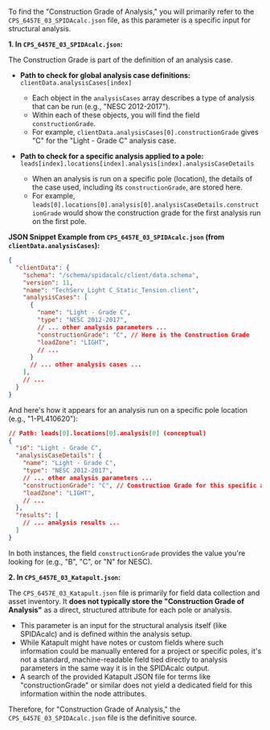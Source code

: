 To find the "Construction Grade of Analysis," you will primarily refer to the `CPS_6457E_03_SPIDAcalc.json` file, as this parameter is a specific input for structural analysis.

**1. In `CPS_6457E_03_SPIDAcalc.json`:**

The Construction Grade is part of the definition of an analysis case.

* **Path to check for global analysis case definitions:** `clientData.analysisCases[index]`
    * Each object in the `analysisCases` array describes a type of analysis that can be run (e.g., "NESC 2012-2017").
    * Within each of these objects, you will find the field `constructionGrade`.
    * For example, `clientData.analysisCases[0].constructionGrade` gives "C" for the "Light - Grade C" analysis case.

* **Path to check for a specific analysis applied to a pole:** `leads[index].locations[index].analysis[index].analysisCaseDetails`
    * When an analysis is run on a specific pole (location), the details of the case used, including its `constructionGrade`, are stored here.
    * For example, `leads[0].locations[0].analysis[0].analysisCaseDetails.constructionGrade` would show the construction grade for the first analysis run on the first pole.

**JSON Snippet Example from `CPS_6457E_03_SPIDAcalc.json` (from `clientData.analysisCases`):**

```json
{
  "clientData": {
    "schema": "/schema/spidacalc/client/data.schema",
    "version": 11,
    "name": "TechServ_Light C_Static_Tension.client",
    "analysisCases": [
      {
        "name": "Light - Grade C",
        "type": "NESC 2012-2017",
        // ... other analysis parameters ...
        "constructionGrade": "C", // Here is the Construction Grade
        "loadZone": "LIGHT",
        // ...
      }
      // ... other analysis cases ...
    ],
    // ...
  }
}
```

And here's how it appears for an analysis run on a specific pole location (e.g., "1-PL410620"):
```json
// Path: leads[0].locations[0].analysis[0] (conceptual)
{
  "id": "Light - Grade C",
  "analysisCaseDetails": {
    "name": "Light - Grade C",
    "type": "NESC 2012-2017",
    // ... other analysis parameters ...
    "constructionGrade": "C", // Construction Grade for this specific analysis run
    "loadZone": "LIGHT",
    // ...
  },
  "results": [
    // ... analysis results ...
  ]
}
```
In both instances, the field `constructionGrade` provides the value you're looking for (e.g., "B", "C", or "N" for NESC).

**2. In `CPS_6457E_03_Katapult.json`:**

The `CPS_6457E_03_Katapult.json` file is primarily for field data collection and asset inventory. It **does not typically store the "Construction Grade of Analysis"** as a direct, structured attribute for each pole or analysis.

* This parameter is an input for the structural analysis itself (like SPIDAcalc) and is defined within the analysis setup.
* While Katapult might have notes or custom fields where such information could be manually entered for a project or specific poles, it's not a standard, machine-readable field tied directly to analysis parameters in the same way it is in the SPIDAcalc output.
* A search of the provided Katapult JSON file for terms like "constructionGrade" or similar does not yield a dedicated field for this information within the node attributes.

Therefore, for "Construction Grade of Analysis," the `CPS_6457E_03_SPIDAcalc.json` file is the definitive source.
